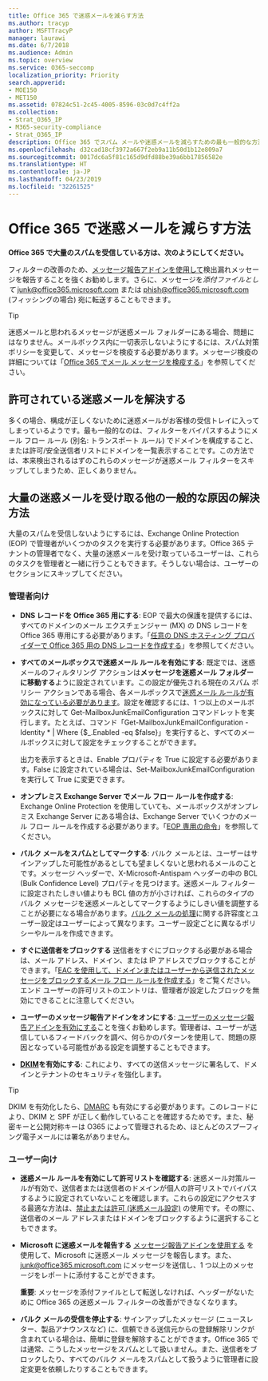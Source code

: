 ```yaml
---
title: Office 365 で迷惑メールを減らす方法
ms.author: tracyp
author: MSFTTracyP
manager: laurawi
ms.date: 6/7/2018
ms.audience: Admin
ms.topic: overview
ms.service: O365-seccomp
localization_priority: Priority
search.appverid:
- MOE150
- MET150
ms.assetid: 07824c51-2c45-4005-8596-03c0d7c4ff2a
ms.collection:
- Strat_O365_IP
- M365-security-compliance
- Strat_O365_IP
description: Office 365 でスパム メールや迷惑メールを減らすための最も一般的な方法について説明します。
ms.openlocfilehash: d32cad18cf3972a667f2eb9a11b50d1b12e809a7
ms.sourcegitcommit: 0017dc6a5f81c165d9dfd88be39a6bb17856582e
ms.translationtype: HT
ms.contentlocale: ja-JP
ms.lasthandoff: 04/23/2019
ms.locfileid: "32261525"
---
```

# <a name="how-to-reduce-spam-email-in-office-365"></a>Office 365 で迷惑メールを減らす方法

 **Office 365 で大量のスパムを受信している方は、次のようにしてください。**
  
フィルターの改善のため、[メッセージ報告アドインを使用して](https://support.office.com/article/b5caa9f1-cdf3-4443-af8c-ff724ea719d2)検出漏れメッセージを報告することを強くお勧めします。さらに、メッセージを*添付ファイルとして* junk@office365.microsoft.com または phish@office365.microsoft.com (フィッシングの場合) 宛に転送することもできます。

> [!TIP]
> 迷惑メールと思われるメッセージが迷惑メール フォルダーにある場合、問題にはなりません。メールボックス内に一切表示しないようにするには、スパム対策ポリシーを変更して、メッセージを検疫する必要があります。メッセージ検疫の詳細については「[Office 365 でメール メッセージを検疫する](quarantine-email-messages.md)」を参照してください。

## <a name="fixing-allowed-spam"></a>許可されている迷惑メールを解決する

多くの場合、構成が正しくないために迷惑メールがお客様の受信トレイに入ってしまっているようです。最も一般的なのは、フィルターをバイパスするようにメール フロー ルール (別名: トランスポート ルール) でドメインを構成すること、または許可/安全送信者リストにドメインを一覧表示することです。この方法では、本来検出されるはずのこれらのメッセージが迷惑メール フィルターをスキップしてしまうため、正しくありません。  

## <a name="solutions-to-other-common-causes-of-getting-too-much-spam"></a>大量の迷惑メールを受け取る他の一般的な原因の解決方法

大量のスパムを受信しないようにするには、Exchange Online Protection (EOP) で管理者がいくつかのタスクを実行する必要があります。Office 365 テナントの管理者でなく、大量の迷惑メールを受け取っているユーザーは、これらのタスクを管理者と一緒に行うこともできます。そうしない場合は、ユーザーのセクションにスキップしてください。
  
### <a name="for-admins"></a>管理者向け

- **DNS レコードを Office 365 用にする**: EOP で最大の保護を提供するには、すべてのドメインのメール エクスチェンジャー (MX) の DNS レコードを Office 365 専用にする必要があります。「[任意の DNS ホスティング プロバイダーで Office 365 用の DNS レコードを作成する](https://support.office.com/article/b0f3fdca-8a80-4e8e-9ef3-61e8a2a9ab23)」を参照してください。
    
- **すべてのメールボックスで迷惑メール ルールを有効にする**: 既定では、迷惑メールのフィルタリング アクションは**メッセージを迷惑メール フォルダーに移動する**ように設定されています。この設定が優先される現在のスパム ポリシー アクションである場合、各メールボックスで[迷惑メール ルールが有効になっている必要があります](https://support.office.com/ja-JP/article/overview-of-the-junk-email-filter-5ae3ea8e-cf41-4fa0-b02a-3b96e21de089)。設定を確認するには、1 つ以上のメールボックスに対して Get-MailboxJunkEmailConfiguration コマンドレットを実行します。たとえば、コマンド「Get-MailboxJunkEmailConfiguration -Identity \* | Where {$_.Enabled -eq $false}」を実行すると、すべてのメールボックスに対して設定をチェックすることができます。
    
    出力を表示するときは、Enable プロパティを True に設定する必要があります。False に設定されている場合は、Set-MailboxJunkEmailConfiguration を実行して True に変更できます。
    
- **オンプレミス Exchange Server でメール フロー ルールを作成する**: Exchange Online Protection を使用していても、メールボックスがオンプレミス Exchange Server にある場合は、Exchange Server でいくつかのメール フロー ルールを作成する必要があります。「[EOP 専用の命令](https://docs.microsoft.com/previous-versions/exchange-server/exchange-150/jj900470(v=exchg.150))」を参照してください。
    
- **バルク メールをスパムとしてマークする**: バルク メールとは、ユーザーはサインアップした可能性があるとしても望ましくないと思われるメールのことです。メッセージ ヘッダーで、X-Microsoft-Antispam ヘッダーの中の BCL (Bulk Confidence Level) プロパティを見つけます。迷惑メール フィルターに設定されたしきい値よりも BCL 値の方が小さければ、これらのタイプのバルク メッセージを迷惑メールとしてマークするようにしきい値を調整することが必要になる場合があります。[バルク メールの処理](https://docs.microsoft.com/ja-JP/office365/SecurityCompliance/bulk-complaint-level-values)に関する許容度とユーザー設定はユーザーによって異なります。ユーザー設定ごとに異なるポリシーやルールを作成できます。 
    
- **すぐに送信者をブロックする** 送信者をすぐにブロックする必要がある場合は、メール アドレス、ドメイン、または IP アドレスでブロックすることができます。「[EAC を使用して、ドメインまたはユーザーから送信されたメッセージをブロックするメール フロー ルールを作成する](create-organization-wide-safe-sender-or-blocked-sender-lists-in-office-365.md#use-the-eac-to-create-a-mail-flow-rule-that-blocks-messages-sent-from-a-domain-or-user)」をご覧ください。エンド ユーザーの許可リストのエントリは、管理者が設定したブロックを無効にできることに注意してください。
    
- **ユーザーのメッセージ報告アドインをオンにする**: [ユーザーのメッセージ報告アドインを有効にする](enable-the-report-message-add-in.md)ことを強くお勧めします。管理者は、ユーザーが送信しているフィードバックを調べ、何らかのパターンを使用して、問題の原因となっている可能性がある設定を調整することもできます。
- **[DKIM](use-dkim-to-validate-outbound-email.md)を有効にする**: これにより、すべての送信メッセージに署名して、ドメインとテナントのセキュリティを強化します。
 > [!TIP]
> DKIM を有効化したら、[DMARC](use-dkim-to-validate-outbound-email.md) も有効にする必要があります。このレコードにより、DKIM と SPF が正しく動作していることを確認するためです。また、秘密キーと公開対称キーは O365 によって管理されるため、ほとんどのスプーフィング電子メールには署名がありません。
    
### <a name="for-users"></a>ユーザー向け

- **迷惑メール ルールを有効にして許可リストを確認する**: 迷惑メール対策ルールが有効で、送信者または送信者のドメインが個人の許可リストでバイパスするように設定されていないことを確認します。これらの設定にアクセスする最適な方法は、[禁止または許可 (迷惑メール設定)](https://support.office.com/article/48c9f6f7-2309-4f95-9a4d-de987e880e46) の使用です。その際に、送信者のメール アドレスまたはドメインをブロックするように選択することもできます。
    
- **Microsoft に迷惑メールを報告する** [メッセージ報告アドインを使用する](https://support.office.com/article/b5caa9f1-cdf3-4443-af8c-ff724ea719d2) を使用して、Microsoft に迷惑メール メッセージを報告します。また、junk@office365.microsoft.com にメッセージを送信し、1 つ以上のメッセージをレポートに添付することができます。
    
    **重要**: メッセージを添付ファイルとして転送しなければ、ヘッダーがないために Office 365 の迷惑メール フィルターの改善ができなくなります。 
    
- **バルク メールの受信を停止する**: サインアップしたメッセージ (ニュースレター、製品アナウンスなど) に、信頼できる送信元からの登録解除リンクが含まれている場合は、簡単に登録を解除することができます。Office 365 では通常、こうしたメッセージをスパムとして扱いません。また、送信者をブロックしたり、すべてのバルク メールをスパムとして扱うように管理者に設定変更を依頼したりすることもできます。
